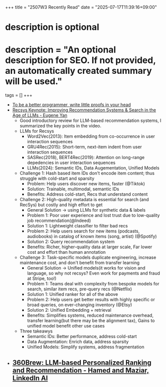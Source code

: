+++
title = "2507W3 Recently Read"
date = "2025-07-17T11:39:16+09:00"

#
# description is optional
#
# description = "An optional description for SEO. If not provided, an automatically created summary will be used."

tags = []
+++

- [To be a better programmer, write little proofs in your head](https://the-nerve-blog.ghost.io/to-be-a-better-programmer-write-little-proofs-in-your-head/)
- [Recsys Keynote: Improving Recommendation Systems & Search in the Age of LLMs - Eugene Yan](https://www.youtube.com/watch?v=2vlCqD6igVA)
    - Good introductory review for LLM-based recommendation systems, I summarized the key points in the video.
    - LLMs for Recsys
        - Word2Vec(2013): Item embedding from co-occurrence in user interaction sequences
        - GRU4Rec(2015): Short-term, next-item indent from user interaction sequences
        - SASRec(2018), BERT4Rec(2019): Attention on long-range depedencies in user interaction sequences
        - LLMs(2024): Semantic IDs, Data Augementation, Unified Models
    - Challenge 1: Hash based item IDs don't encode item content; thus struggle with cold-start and sparsity
        - Problem: Help users discover new items, faster (@Tiktok)
        - Solution: Trainable, multimodal, semantic IDs
        - Benefits: Address cold-start, Recs that understand content
    - Challenge 2: High-quality metadata is essential for search (and RecSys) but costly and high effort to get
        - General Solution -> using LLMs for synthetic data & labels
        - Problem 1: Poor user experience and lost trust due to low-quality job recommendation(@Indeed)
        - Solution 1: Lightweight classifier to filter bad recs
        - Problem 2: Help users search for new items (podcasts, audiobooks) in catalog of known items (song, artist) (@Spotify)
        - Solution 2: Query recommendation system
        - Benefits: Richer, higher-quality data at larger scale, Far lower cost and effort than human annotation
    - Challenge 3: Task-specific models duplicate engineering, increase maintenance cost, and don't benefit from transfer learning
        - General Solution -> Unified models(it works for vision and language, so why not recsys? Even work for payments and fraud at Stripe, too!)
        - Problem 1: Teams deal with complexity from bespoke models for search, similar item recs, pre-query recs (@Netflix)
        - Solution 1: Unified ranker for all of the above
        - Problem 2: Help users get better results with highly specific or broad queries, on ever-changing inventory (@Etsy)
        - Solution 2: Unified Embedding + retrieval
        - Benefits: Simplifies systems, reduced maintenance overhead, transfer learning(but there may be the alignment tax), Gains to unified model benefit other use cases
    - Three takeawys
        - Semantic IDs: Better performance, address cold-start
        - Data Augmentation: Enrich data, address sparsity
        - Unified Models: Simplify systems, address fragmentation
- [360Brew: LLM-based Personalized Ranking and Recommendation - Hamed and Maziar, LinkedIn AI](https://www.youtube.com/watch?v=U0S6CfzAY5c)
    - 